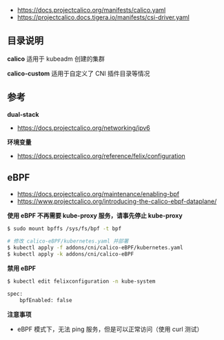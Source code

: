 * https://docs.projectcalico.org/manifests/calico.yaml
* https://projectcalico.docs.tigera.io/manifests/csi-driver.yaml

## 目录说明

**calico** 适用于 kubeadm 创建的集群

**calico-custom** 适用于自定义了 CNI 插件目录等情况

## 参考

**dual-stack**

* https://docs.projectcalico.org/networking/ipv6

**环境变量**

* https://docs.projectcalico.org/reference/felix/configuration

## eBPF

* https://docs.projectcalico.org/maintenance/enabling-bpf
* https://www.projectcalico.org/introducing-the-calico-ebpf-dataplane/

**使用 eBPF 不再需要 kube-proxy 服务，请事先停止 kube-proxy**

```bash
$ sudo mount bpffs /sys/fs/bpf -t bpf
```

```bash
# 修改 calico-eBPF/kubernetes.yaml 并部署
$ kubectl apply -f addons/cni/calico-eBPF/kubernetes.yaml
$ kubectl apply -k addons/cni/calico-eBPF
```

**禁用 eBPF**

```bash
$ kubectl edit felixconfiguration -n kube-system

spec:
    bpfEnabled: false
```

**注意事项**

* eBPF 模式下，无法 ping 服务，但是可以正常访问（使用 curl 测试）
